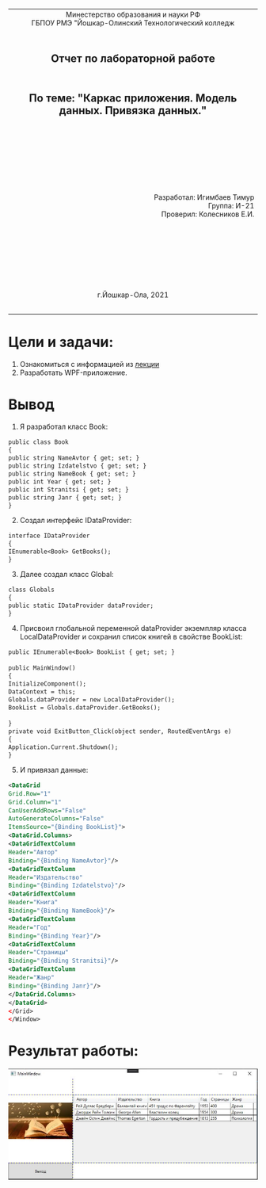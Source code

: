 <table style="width: 100%;">
  <tr>
    <td style="text-align: center; border: none;"> 
    Минестерство образования и науки РФ <br>
    ГБПОУ РМЭ "Йошкар-Олинский Технологический колледж </td>
  </tr>
  <tr>
    <td style="text-align: center; border: none; height: 15em;"><h2>Отчет по лабораторной работe<h2><br>
    По теме: "Каркас приложения. Модель данных. Привязка данных."
    </td>
  </tr>
  <tr>
    <td style="text-align: right; border: none; height: 20em;">
      Разработал: Игимбаев Тимур<br/>
      Группа: И-21<br/>
      Проверил: Колесников Е.И.       
    </td>
  </tr>
  <tr>
    <td style="text-align: center; border: none; height: 5em;">
    г.Йошкар-Ола, 2021</td>
  </tr>
</table>

<div style="page-break-after: always;"></div>

# Цели и задачи:

1. Ознакомиться с информацией из [лекции](https://github.com/kolei/OAP/blob/master/articles/wpf_template.md)
2. Разработать WPF-приложение.

# Вывод 
1. Я разработал класс Book:
```
public class Book
{
public string NameAvtor { get; set; }
public string Izdatelstvo { get; set; }
public string NameBook { get; set; }
public int Year { get; set; }
public int Stranitsi { get; set; }
public string Janr { get; set; }
}
```
2. Создал интерфейс IDataProvider:
```
interface IDataProvider
{
IEnumerable<Book> GetBooks();
}
```
3. Далее создал класс Global:
```
class Globals
{
public static IDataProvider dataProvider;
}
```
4. Присвоил глобальной переменной dataProvider экземпляр класса LocalDataProvider и сохранил список книгей в свойстве BookList:
```
public IEnumerable<Book> BookList { get; set; }

public MainWindow()
{
InitializeComponent();
DataContext = this;
Globals.dataProvider = new LocalDataProvider();
BookList = Globals.dataProvider.GetBooks();

}
private void ExitButton_Click(object sender, RoutedEventArgs e)
{
Application.Current.Shutdown();
}
```
5. И привязал данные:
```XML
<DataGrid
Grid.Row="1"
Grid.Column="1"
CanUserAddRows="False"
AutoGenerateColumns="False"
ItemsSource="{Binding BookList}">
<DataGrid.Columns>
<DataGridTextColumn
Header="Автор"
Binding="{Binding NameAvtor}"/>
<DataGridTextColumn
Header="Издательство"
Binding="{Binding Izdatelstvo}"/>
<DataGridTextColumn
Header="Книга"
Binding="{Binding NameBook}"/>
<DataGridTextColumn
Header="Год"
Binding="{Binding Year}"/>
<DataGridTextColumn
Header="Страницы"
Binding="{Binding Stranitsi}"/>
<DataGridTextColumn
Header="Жанр"
Binding="{Binding Janr}"/>
</DataGrid.Columns>
</DataGrid>
</Grid>
</Window>
```
# Результат работы:
![](./resultat.JPG)